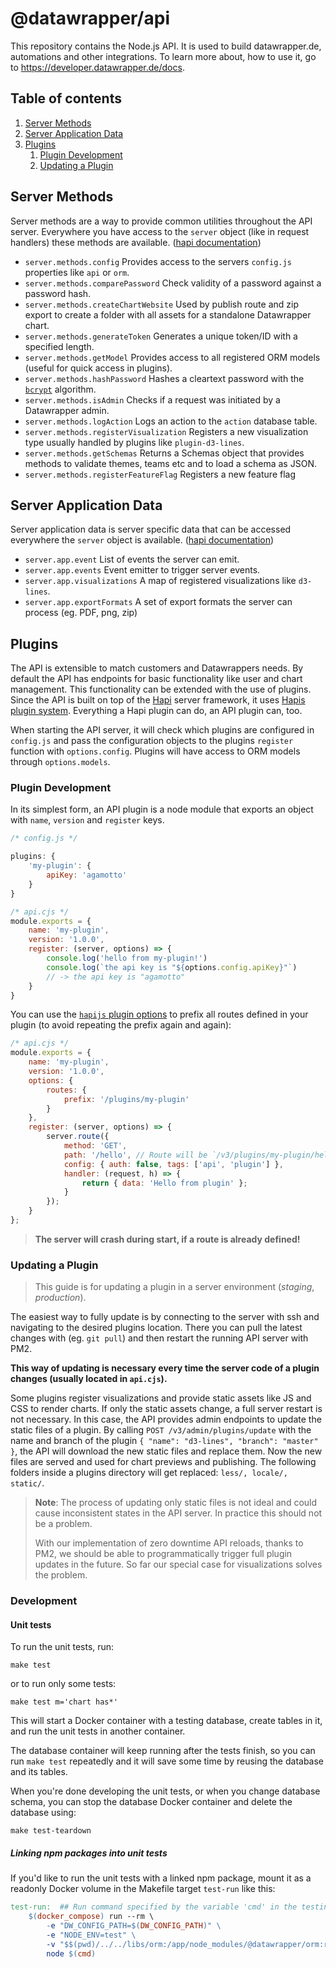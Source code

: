 # @datawrapper/api

This repository contains the Node.js API. It is used to build datawrapper.de, automations and other integrations.
To learn more about, how to use it, go to https://developer.datawrapper.de/docs.

## Table of contents

1. [Server Methods](#server-methods)
1. [Server Application Data](#server-application-data)
1. [Plugins](#plugins)
    1. [Plugin Development](#plugin-development)
    1. [Updating a Plugin](#updating-a-plugin)



## Server Methods

Server methods are a way to provide common utilities throughout the API server. Everywhere you have access to the `server` object (like in request handlers) these methods are available. ([hapi documentation](https://hapi.dev/api/?v=19.1.1#-servermethods))

-   `server.methods.config`
    Provides access to the servers `config.js` properties like `api` or `orm`.
-   `server.methods.comparePassword`
    Check validity of a password against a password hash.
-   `server.methods.createChartWebsite`
    Used by publish route and zip export to create a folder with all assets for a standalone Datawrapper chart.
-   `server.methods.generateToken`
    Generates a unique token/ID with a specified length.
-   `server.methods.getModel`
    Provides access to all registered ORM models (useful for quick access in plugins).
-   `server.methods.hashPassword`
    Hashes a cleartext password with the [`bcrypt`](https://en.wikipedia.org/wiki/Bcrypt) algorithm.
-   `server.methods.isAdmin`
    Checks if a request was initiated by a Datawrapper admin.
-   `server.methods.logAction`
    Logs an action to the `action` database table.
-   `server.methods.registerVisualization`
    Registers a new visualization type usually handled by plugins like `plugin-d3-lines`.
-   `server.methods.getSchemas`
    Returns a Schemas object that provides methods to validate themes, teams etc and to load
    a schema as JSON.
-   `server.methods.registerFeatureFlag`
    Registers a new feature flag

## Server Application Data

Server application data is server specific data that can be accessed everywhere the `server` object is available. ([hapi documentation](https://hapi.dev/api/?v=19.1.1#-serverapp))

-   `server.app.event`
    List of events the server can emit.
-   `server.app.events`
    Event emitter to trigger server events.
-   `server.app.visualizations`
    A map of registered visualizations like `d3-lines`.
-   `server.app.exportFormats`
    A set of export formats the server can process (eg. PDF, png, zip)

## Plugins

The API is extensible to match customers and Datawrappers needs. By default the API has endpoints for basic functionality like user and chart management. This functionality can be extended with the use of plugins. Since the API is built on top of the [Hapi](https://hapijs.com) server framework, it uses [Hapis plugin system](https://hapijs.com/api#plugins). Everything a Hapi plugin can do, an API plugin can, too.

When starting the API server, it will check which plugins are configured in `config.js` and pass the configuration objects to the plugins `register` function with `options.config`. Plugins will have access to ORM models through `options.models`.

### Plugin Development

In its simplest form, an API plugin is a node module that exports an object with `name`, `version` and `register` keys.

```js
/* config.js */

plugins: {
    'my-plugin': {
        apiKey: 'agamotto'
    }
}

/* api.cjs */
module.exports = {
    name: 'my-plugin',
    version: '1.0.0',
    register: (server, options) => {
        console.log('hello from my-plugin!')
        console.log(`the api key is "${options.config.apiKey}"`)
        // -> the api key is "agamotto"
    }
}
```

You can use the [`hapijs` plugin options](https://hapi.dev/api/?v=19.1.1#-await-serverregisterplugins-options) to prefix all routes defined in your plugin (to avoid repeating the prefix again and again):

```js
/* api.cjs */
module.exports = {
    name: 'my-plugin',
    version: '1.0.0',
    options: {
        routes: {
            prefix: '/plugins/my-plugin'
        }
    },
    register: (server, options) => {
        server.route({
            method: 'GET',
            path: '/hello', // Route will be `/v3/plugins/my-plugin/hello`
            config: { auth: false, tags: ['api', 'plugin'] },
            handler: (request, h) => {
                return { data: 'Hello from plugin' };
            }
        });
    }
};
```

> **The server will crash during start, if a route is already defined!**

### Updating a Plugin

> This guide is for updating a plugin in a server environment (_staging_, _production_).

The easiest way to fully update is by connecting to the server with ssh and navigating to the desired plugins location. There you can pull the latest changes with (eg. `git pull`) and then restart the running API server with PM2.

**This way of updating is necessary every time the server code of a plugin changes (usually located in `api.cjs`).**

Some plugins register visualizations and provide static assets like JS and CSS to render charts. If only the static assets change, a full server restart is not necessary. In this case, the API provides admin endpoints to update the static files of a plugin. By calling `POST /v3/admin/plugins/update` with the name and branch of the plugin `{ "name": "d3-lines", "branch": "master" }`, the API will download the new static files and replace them. Now the new files are served and used for chart previews and publishing. The following folders inside a plugins directory will get replaced: `less/, locale/, static/`.

> **Note**: The process of updating only static files is not ideal and could cause inconsistent states in the API server. In practice this should not be a problem.
>
> With our implementation of zero downtime API reloads, thanks to PM2, we should be able to programmatically trigger full plugin updates in the future. So far our special case for visualizations solves the problem.

### Development

#### Unit tests

To run the unit tests, run:

```shell
make test
```

or to run only some tests:

```shell
make test m='chart has*'
```

This will start a Docker container with a testing database, create tables in it, and run the unit
tests in another container.

The database container will keep running after the tests finish, so you can run `make test`
repeatedly and it will save some time by reusing the database and its tables.

When you're done developing the unit tests, or when you change database schema, you can stop the
database Docker container and delete the database using:

```shell
make test-teardown
```

##### Linking npm packages into unit tests

If you'd like to run the unit tests with a linked npm package, mount it as a readonly Docker volume
in the Makefile target `test-run` like this:

```makefile
test-run:  ## Run command specified by the variable 'cmd' in the testing node container
	$(docker_compose) run --rm \
		-e "DW_CONFIG_PATH=$(DW_CONFIG_PATH)" \
		-e "NODE_ENV=test" \
        -v "$$(pwd)/../../libs/orm:/app/node_modules/@datawrapper/orm:ro" \
		node $(cmd)
```
